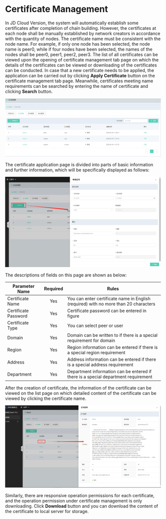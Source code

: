 # Certificate Management
In JD Cloud Version, the system will automatically establish some certificates after completion of chain building. However, the certificates at each node shall be manually established by network creators in accordance with the quantity of nodes. The certificate name must be consistent with the node name. For example, if only one node has been selected, the node name is peer0, while if four nodes have been selected, the names of the nodes shall be peer0, peer1, peer2, peer3. The list of all certificates can be viewed upon the opening of certificate management tab page on which the details of the certificates can be viewed or downloading of the certificates can be conducted. In case that a new certificate needs to be applied, the application can be carried out by clicking **Apply Certificate** button on the certificate management tab page. Meanwhile, certificates meeting name requirements can be searched by entering the name of certificate and clicking **Search** button.

![图片](../../../../../image/JD-Blockchain-Open-Platform/Getting-Started/Pic/consortium27.png)

The certificate application page is divided into parts of basic information and further information, which will be specifically displayed as follows:

![图片](../../../../../image/JD-Blockchain-Open-Platform/Getting-Started/Pic/consortium28.png)

The descriptions of fields on this page are shown as below:

|Parameter Name | 	Required | 	Rules|
|----------|:----------:|------|
|Certificate Name |	 Yes | 	 You can enter certificate name in English (required) with no more than 20 characters|
|Certificate Password |	 Yes |	 Certificate password can be entered in figure|
|Certificate Type |	 Yes |	You can select peer or user|
|Domain 	| Yes |	Domain can be written to if there is a special requirement for domain|
|Region 	| Yes |	Region information can be entered if there is a special region requirement|
|Address |	 Yes |	Address information can be entered if there is a special address requirement|
|Department |	 Yes |	Department information can be entered if there is a special department requirement|

After the creation of certificate, the information of the certificate can be viewed on the list page on which detailed content of the certificate can be viewed by clicking the certificate name.

![图片](../../../../../image/JD-Blockchain-Open-Platform/Getting-Started/Pic/consortium29.png)

Similarly, there are responsive operation permissions for each certificate, and the operation permission under certificate management is only downloading. Click **Download** button and you can download the content of the certificate to local server for storage.
